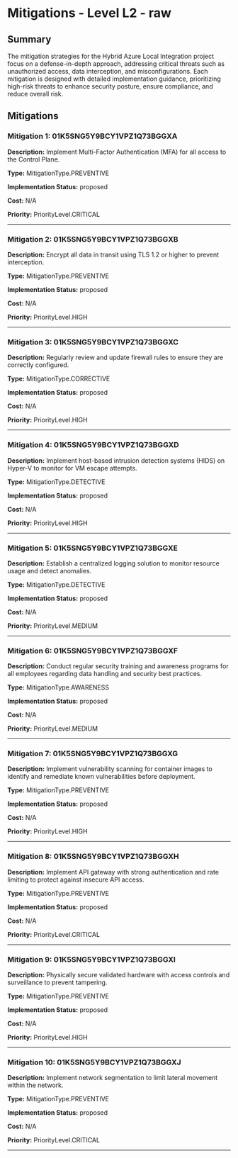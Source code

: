 # Mitigations - Level L2 - raw

## Summary

The mitigation strategies for the Hybrid Azure Local Integration project focus on a defense-in-depth approach, addressing critical threats such as unauthorized access, data interception, and misconfigurations. Each mitigation is designed with detailed implementation guidance, prioritizing high-risk threats to enhance security posture, ensure compliance, and reduce overall risk.

## Mitigations

### Mitigation 1: 01K5SNG5Y9BCY1VPZ1Q73BGGXA

**Description:** Implement Multi-Factor Authentication (MFA) for all access to the Control Plane.

**Type:** MitigationType.PREVENTIVE

**Implementation Status:** proposed

**Cost:** N/A

**Priority:** PriorityLevel.CRITICAL

---

### Mitigation 2: 01K5SNG5Y9BCY1VPZ1Q73BGGXB

**Description:** Encrypt all data in transit using TLS 1.2 or higher to prevent interception.

**Type:** MitigationType.PREVENTIVE

**Implementation Status:** proposed

**Cost:** N/A

**Priority:** PriorityLevel.HIGH

---

### Mitigation 3: 01K5SNG5Y9BCY1VPZ1Q73BGGXC

**Description:** Regularly review and update firewall rules to ensure they are correctly configured.

**Type:** MitigationType.CORRECTIVE

**Implementation Status:** proposed

**Cost:** N/A

**Priority:** PriorityLevel.HIGH

---

### Mitigation 4: 01K5SNG5Y9BCY1VPZ1Q73BGGXD

**Description:** Implement host-based intrusion detection systems (HIDS) on Hyper-V to monitor for VM escape attempts.

**Type:** MitigationType.DETECTIVE

**Implementation Status:** proposed

**Cost:** N/A

**Priority:** PriorityLevel.HIGH

---

### Mitigation 5: 01K5SNG5Y9BCY1VPZ1Q73BGGXE

**Description:** Establish a centralized logging solution to monitor resource usage and detect anomalies.

**Type:** MitigationType.DETECTIVE

**Implementation Status:** proposed

**Cost:** N/A

**Priority:** PriorityLevel.MEDIUM

---

### Mitigation 6: 01K5SNG5Y9BCY1VPZ1Q73BGGXF

**Description:** Conduct regular security training and awareness programs for all employees regarding data handling and security best practices.

**Type:** MitigationType.AWARENESS

**Implementation Status:** proposed

**Cost:** N/A

**Priority:** PriorityLevel.MEDIUM

---

### Mitigation 7: 01K5SNG5Y9BCY1VPZ1Q73BGGXG

**Description:** Implement vulnerability scanning for container images to identify and remediate known vulnerabilities before deployment.

**Type:** MitigationType.PREVENTIVE

**Implementation Status:** proposed

**Cost:** N/A

**Priority:** PriorityLevel.HIGH

---

### Mitigation 8: 01K5SNG5Y9BCY1VPZ1Q73BGGXH

**Description:** Implement API gateway with strong authentication and rate limiting to protect against insecure API access.

**Type:** MitigationType.PREVENTIVE

**Implementation Status:** proposed

**Cost:** N/A

**Priority:** PriorityLevel.CRITICAL

---

### Mitigation 9: 01K5SNG5Y9BCY1VPZ1Q73BGGXI

**Description:** Physically secure validated hardware with access controls and surveillance to prevent tampering.

**Type:** MitigationType.PREVENTIVE

**Implementation Status:** proposed

**Cost:** N/A

**Priority:** PriorityLevel.HIGH

---

### Mitigation 10: 01K5SNG5Y9BCY1VPZ1Q73BGGXJ

**Description:** Implement network segmentation to limit lateral movement within the network.

**Type:** MitigationType.PREVENTIVE

**Implementation Status:** proposed

**Cost:** N/A

**Priority:** PriorityLevel.CRITICAL

---

